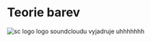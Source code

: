 # Teorie barev

![sc logo](https://1000logos.net/wp-content/uploads/2021/04/Soundcloud-logo-500x281.png)
logo soundcloudu vyjadruje uhhhhhhh
